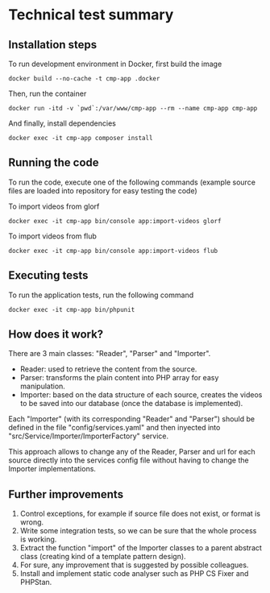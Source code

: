 # Technical test summary

## Installation steps
To run development environment in Docker, first build the image
```
docker build --no-cache -t cmp-app .docker
```
Then, run the container
```
docker run -itd -v `pwd`:/var/www/cmp-app --rm --name cmp-app cmp-app
```
And finally, install dependencies
```
docker exec -it cmp-app composer install
```

## Running the code
To run the code, execute one of the following commands (example source files are loaded into repository for easy testing the code)

To import videos from glorf
```
docker exec -it cmp-app bin/console app:import-videos glorf
```
To import videos from flub
```
docker exec -it cmp-app bin/console app:import-videos flub
```

## Executing  tests
To run the application tests, run the following command
```
docker exec -it cmp-app bin/phpunit
```

## How does it work?
There are 3 main classes: "Reader", "Parser" and "Importer".
- Reader: used to retrieve the content from the source.
- Parser: transforms the plain content into PHP array for easy manipulation.
- Importer: based on the data structure of each source, creates the videos to be saved into our database (once the database is implemented).

Each "Importer" (with its corresponding "Reader" and "Parser") should be defined in the file "config/services.yaml" and then inyected into "src/Service/Importer/ImporterFactory" service.

This approach allows to change any of the Reader, Parser and url for each source directly into the services config file without having to change the Importer implementations.

## Further improvements
1. Control exceptions, for example if source file does not exist, or format is wrong.
2. Write some integration tests, so we can be sure that the whole process is working.
3. Extract the function "import" of the Importer classes to a parent abstract class (creating kind of a template pattern design).
4. For sure, any improvement that is suggested by possible colleagues.
5. Install and implement static code analyser such as PHP CS Fixer and PHPStan.
